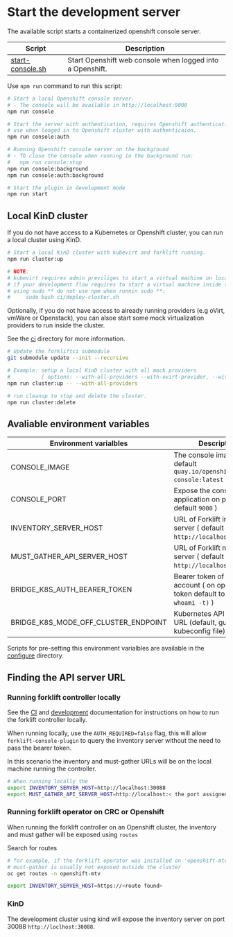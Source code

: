 # Start the development server

The available script starts a containerized openshift console server.

| Script | Description  |
| -------|--------------|
| [start-console.sh](./start-console.sh) | Start Openshift web console when logged into a Openshift. |

Use `npm run` command to run this script:

``` bash
# Start a local Openshift console server.
# - The console will be available in http://localhost:9000
npm run console

# Start the server with authentication, requires Openshift authentication,
# use when looged in to Openshift cluster with authenticaion.
npm run console:auth

# Running Openshift console server on the background
# - TO close the console when running in the background run:
#   npm run console:stop
npm run console:background
npm run console:auth:background

# Start the plugin in development mode
npm run start
```

## Local KinD cluster

If you do not have access to a Kubernetes or Openshift cluster, you can run a local cluster using KinD.

``` bash
# Start a local KinD cluster with kubevirt and forklift running.
npm run cluster:up

# NOTE:
# kubevirt requires admin previliges to start a virtual machine on local KinD cluster.
# if your development flow requires to start a virtual machine inside the cluster, run the script
# using sudo ** do not use npm when runnin sudo **:
#     sudo bash ci/deploy-cluster.sh
```

Optionally, if you do not have access to already running providers (e.g oVirt, vmWare or Openstack), you can alsoe start some mock virtualization providers to run inside the cluster.

See the [ci](../ci) directory for more information.

``` bash
# Update the forkliftci submodule
git submodule update --init --recursive

# Example: setup a local KinD cluster with all mock providers
#          [ options: --with-all-providers --with-ovirt-provider, --with-vmware-provider, --with-openstack-provider]
npm run cluster:up -- --with-all-providers

# run cleanup to stop and delete the cluster.
npm run cluster:delete
```

## Avaliable environment variables

| Environment varialbles | Description  |
| -------|--------------|
| CONSOLE_IMAGE | The console image to run ( default `quay.io/openshift/origin-console:latest` )|
| CONSOLE_PORT | Expose the console web application on port ( default `9000` )|
| INVENTORY_SERVER_HOST | URL of Forklift inventory server ( default `http://localhost:8080` )|
| MUST_GATHER_API_SERVER_HOST | URL of Forklift must gather server ( default `http://localhost:8090` )|
| BRIDGE_K8S_AUTH_BEARER_TOKEN | Bearer token of user account ( on openshift token default to `$(oc whoami -t)` )|
| BRIDGE_K8S_MODE_OFF_CLUSTER_ENDPOINT | Kubernetes API servere URL (default, guess useing kubeconfig file) |

Scripts for pre-setting this environment varialbles are available in the [configure](./configure) directory.

## Finding the API server URL

### Running forklift controller locally

See the [CI](https://github.com/kubev2v/forkliftci) and [development](https://github.com/kubev2v/forklift) documentation for
instructions on how to run the forklift controller locally.

When running locally, use the `AUTH_REQUIRED=false` flag, this will allow `forklift-console-plugin` to query
the inventory server without the need to pass the bearer token.

In this scenario the inventory and must-gather URLs will be on the local machine running the controller.

``` bash
# When running locally the 
export INVENTORY_SERVER_HOST=http://localhost:30088
export MUST_GATHER_API_SERVER_HOST=http://localhost:< the port assigned for must gather role >
```

### Running forklift operator on CRC or Openshift

When running the forklift controller on an Openshift cluster, the inventory and must gather will be exposed using `routes`

Search for routes 
``` bash
# for example, if the forklift operator was installed on 'openshift-mtv', this command will get the inventory route,
# must-gather is usually not exposed outside the cluster
oc get routes -n openshift-mtv

export INVENTORY_SERVER_HOST=https://<route found>
```

### KinD

The development cluster using kind will expose the inventory server on port 30088 `http://loclhost:30088`.

